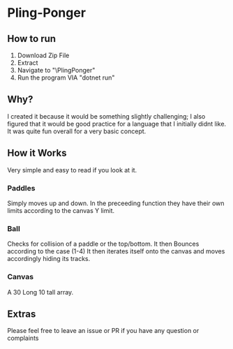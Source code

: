 # Pling-Ponger
## How to run
1. Download Zip File
2. Extract
3. Navigate to "\PlingPonger\"
4. Run the program  VIA "dotnet run"

## Why?

I created it because it would be something slightly challenging; I also figured that it would be good practice for a language that I initially didnt like. It was quite fun overall for a very basic concept.

## How it Works
Very simple and easy to read if you look at it.
### Paddles
Simply moves up and down. In the preceeding function they have their own limits according to the canvas Y limit. 
### Ball
Checks for collision of a paddle or the top/bottom. It then Bounces according to the case (1-4)
It then iterates itself onto the canvas and moves accordingly hiding its tracks.
### Canvas
A 30 Long 10 tall array.

## Extras

Please feel free to leave an issue or PR if you have any question or complaints
